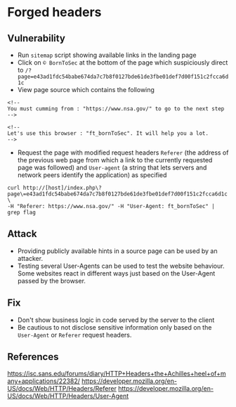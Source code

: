 # Forged headers

## Vulnerability 
* Run `sitemap` script showing available links in the landing page
* Click on `© BornToSec` at the bottom of the page which suspiciously direct to 
`/?page=e43ad1fdc54babe674da7c7b8f0127bde61de3fbe01def7d00f151c2fcca6d1c`
* View page source which contains the following
```
<!--
You must cumming from : "https://www.nsa.gov/" to go to the next step
-->

<!--
Let's use this browser : "ft_bornToSec". It will help you a lot.
-->
```
* Request the page with modified request headers `Referer` (the
 address of the previous web page from which a link to the currently requested 
 page was followed) and `User-agent` (a string that lets
  servers and network peers identify the application) as specified
```
curl http://[host]/index.php\?page\=e43ad1fdc54babe674da7c7b8f0127bde61de3fbe01def7d00f151c2fcca6d1c \
-H "Referer: https://www.nsa.gov/" -H "User-Agent: ft_bornToSec" | grep flag
```

## Attack
* Providing publicly available hints in a source page can be used by an
 attacker.
* Testing several User-Agents can be used to test the website behaviour. Some 
websites react in different ways just based on the User-Agent passed by the 
browser.

## Fix
* Don't show business logic in code served by the server to the client
* Be cautious to not disclose sensitive information only based on the 
`User-Agent` or `Referer` request headers.

## References
https://isc.sans.edu/forums/diary/HTTP+Headers+the+Achilles+heel+of+many+applications/22382/
https://developer.mozilla.org/en-US/docs/Web/HTTP/Headers/Referer
https://developer.mozilla.org/en-US/docs/Web/HTTP/Headers/User-Agent
